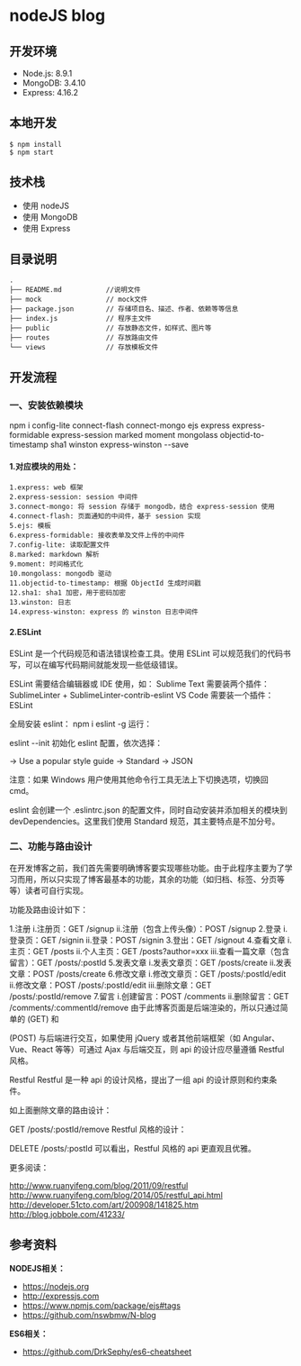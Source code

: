 # nodeJS blog

## 开发环境

* Node.js: 8.9.1
* MongoDB: 3.4.10
* Express: 4.16.2

## 本地开发

```
$ npm install
$ npm start
```

## 技术栈

* 使用 nodeJS
* 使用 MongoDB
* 使用 Express


## 目录说明
```
.
├── README.md           //说明文件
├── mock                // mock文件
├── package.json        // 存储项目名、描述、作者、依赖等等信息
├── index.js            // 程序主文件
├── public              // 存放静态文件，如样式、图片等
├── routes              // 存放路由文件
└── views               // 存放模板文件

```

## 开发流程
### 一、安装依赖模块
npm i config-lite connect-flash connect-mongo ejs express express-formidable express-session marked moment mongolass objectid-to-timestamp sha1 winston express-winston --save
#### 1.对应模块的用处：
```
1.express: web 框架
2.express-session: session 中间件
3.connect-mongo: 将 session 存储于 mongodb，结合 express-session 使用
4.connect-flash: 页面通知的中间件，基于 session 实现
5.ejs: 模板
6.express-formidable: 接收表单及文件上传的中间件
7.config-lite: 读取配置文件
8.marked: markdown 解析
9.moment: 时间格式化
10.mongolass: mongodb 驱动
11.objectid-to-timestamp: 根据 ObjectId 生成时间戳
12.sha1: sha1 加密，用于密码加密
13.winston: 日志
14.express-winston: express 的 winston 日志中间件
```
#### 2.ESLint
ESLint 是一个代码规范和语法错误检查工具。使用 ESLint 可以规范我们的代码书写，可以在编写代码期间就能发现一些低级错误。

ESLint 需要结合编辑器或 IDE 使用，如：
Sublime Text 需要装两个插件：SublimeLinter + SublimeLinter-contrib-eslint
VS Code 需要装一个插件：ESLint

全局安装 eslint：
npm i eslint -g
运行：

eslint --init
初始化 eslint 配置，依次选择：

-> Use a popular style guide
-> Standard
-> JSON

注意：如果 Windows 用户使用其他命令行工具无法上下切换选项，切换回 cmd。

eslint 会创建一个 .eslintrc.json 的配置文件，同时自动安装并添加相关的模块到 devDependencies。这里我们使用 Standard 规范，其主要特点是不加分号。

### 二、功能与路由设计
在开发博客之前，我们首先需要明确博客要实现哪些功能。由于此程序主要为了学习而用，所以只实现了博客最基本的功能，其余的功能（如归档、标签、分页等等）读者可自行实现。

功能及路由设计如下：

1.注册
  i.注册页：GET /signup
  ii.注册（包含上传头像）：POST /signup
2.登录
  i.登录页：GET /signin
  ii.登录：POST /signin
3.登出：GET /signout
4.查看文章
  i.主页：GET /posts
  ii.个人主页：GET /posts?author=xxx
  iii.查看一篇文章（包含留言）：GET /posts/:postId
5.发表文章
  i.发表文章页：GET /posts/create
  ii.发表文章：POST /posts/create
6.修改文章
  i.修改文章页：GET /posts/:postId/edit
  ii.修改文章：POST /posts/:postId/edit
  iii.删除文章：GET /posts/:postId/remove
7.留言
  i.创建留言：POST /comments
  ii.删除留言：GET /comments/:commentId/remove
由于此博客页面是后端渲染的，所以只通过简单的 <a>(GET) 和 <form>(POST) 与后端进行交互，如果使用 jQuery 或者其他前端框架（如 Angular、Vue、React 等等）可通过 Ajax 与后端交互，则 api 的设计应尽量遵循 Restful 风格。

Restful
Restful 是一种 api 的设计风格，提出了一组 api 的设计原则和约束条件。

如上面删除文章的路由设计：

GET /posts/:postId/remove
Restful 风格的设计：

DELETE /posts/:postId
可以看出，Restful 风格的 api 更直观且优雅。

更多阅读：

http://www.ruanyifeng.com/blog/2011/09/restful
http://www.ruanyifeng.com/blog/2014/05/restful_api.html
http://developer.51cto.com/art/200908/141825.htm
http://blog.jobbole.com/41233/


## 参考资料
**NODEJS相关：**

 - https://nodejs.org
 - http://expressjs.com
 - https://www.npmjs.com/package/ejs#tags
 - https://github.com/nswbmw/N-blog

**ES6相关：**

 - https://github.com/DrkSephy/es6-cheatsheet


